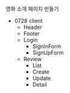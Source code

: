 영화 소개 페이지 만들기
 - 0728 client
     - Header
     - Footer
     - Login
        - SignInForm
        - SignUpForm
    - Review
        - List
        - Create
        - Update
        - Detail
